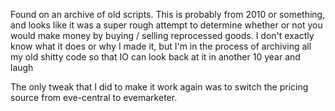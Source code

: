 Found on an archive of old scripts. This is probably from 2010 or something, and looks like it was a super rough attempt to determine whether or not you would make money by buying / selling reprocessed goods. I don't exactly know what it does or why I made it, but I'm in the process of archiving all my old shitty code so that IO can look back at it in another 10 year and laugh

The only tweak that I did to make it work again was to switch the pricing source from eve-central to evemarketer.

